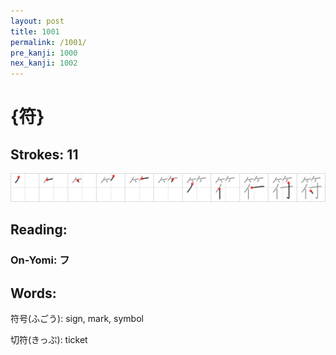 ```yaml
---
layout: post
title: 1001
permalink: /1001/
pre_kanji: 1000
nex_kanji: 1002
---
```


# {符}

## Strokes: 11

<div class="stroke"><img src="../images/E7ACA6.png" /></div>

## Reading:

### On-Yomi: フ

## Words:

符号(ふごう): sign, mark, symbol

切符(きっぷ): ticket
